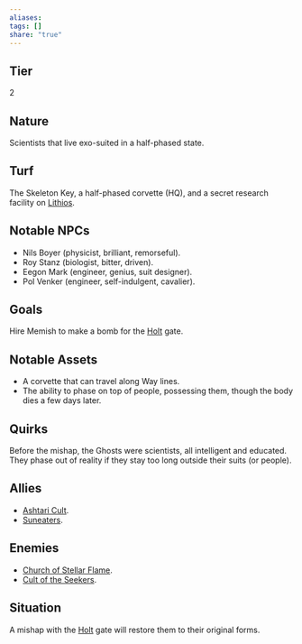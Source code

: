 ```yaml
---
aliases: 
tags: []
share: "true"
---
```

## Tier

2

## Nature

Scientists that live exo-suited in a half-phased state.

## Turf

The Skeleton Key, a half-phased corvette (HQ), and a secret research facility on [Lithios](./Lithios.md).

## Notable NPCs

- Nils Boyer (physicist, brilliant, remorseful).
- Roy Stanz (biologist, bitter, driven).
- Eegon Mark (engineer, genius, suit designer).
- Pol Venker (engineer, self-indulgent, cavalier).


## Goals

Hire Memish to make a bomb for the [Holt](./Holt.md) gate.

## Notable Assets

- A corvette that can travel along Way lines.
- The ability to phase on top of people, possessing them, though the body dies a few days later.


## Quirks

Before the mishap, the Ghosts were scientists, all intelligent and educated. They phase out of reality if they stay too long outside their suits (or people).

## Allies

- [Ashtari Cult](./Ashtari%20Cult.md).
- [Suneaters](./Suneaters.md).


## Enemies

- [Church of Stellar Flame](./Church%20of%20Stellar%20Flame.md).
- [Cult of the Seekers](./Cult%20of%20the%20Seekers.md).


## Situation

A mishap with the [Holt](./Holt.md) gate will restore them to their original forms.
